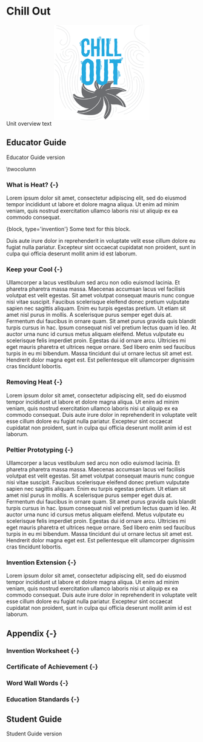 

# Chill Out
<img src="img/chillOut.png" width="50%" style="display: block; margin: auto;" />
Unit overview text

## Educator Guide
Educator Guide version

\twocolumn

### What is Heat? {-}
Lorem ipsum dolor sit amet, consectetur adipiscing elit, sed do eiusmod tempor incididunt ut labore et dolore magna aliqua. Ut enim ad minim veniam, quis nostrud exercitation ullamco laboris nisi ut aliquip ex ea commodo consequat.

{block, type='invention'} Some text for this block.

Duis aute irure dolor in reprehenderit in voluptate velit esse cillum dolore eu fugiat nulla pariatur. Excepteur sint occaecat cupidatat non proident, sunt in culpa qui officia deserunt mollit anim id est laborum.

### Keep your Cool {-}
Ullamcorper a lacus vestibulum sed arcu non odio euismod lacinia. Et pharetra pharetra massa massa. Maecenas accumsan lacus vel facilisis volutpat est velit egestas. Sit amet volutpat consequat mauris nunc congue nisi vitae suscipit. Faucibus scelerisque eleifend donec pretium vulputate sapien nec sagittis aliquam. Enim eu turpis egestas pretium. Ut etiam sit amet nisl purus in mollis. A scelerisque purus semper eget duis at. Fermentum dui faucibus in ornare quam. Sit amet purus gravida quis blandit turpis cursus in hac. Ipsum consequat nisl vel pretium lectus quam id leo. At auctor urna nunc id cursus metus aliquam eleifend. Metus vulputate eu scelerisque felis imperdiet proin. Egestas dui id ornare arcu. Ultricies mi eget mauris pharetra et ultrices neque ornare. Sed libero enim sed faucibus turpis in eu mi bibendum. Massa tincidunt dui ut ornare lectus sit amet est. Hendrerit dolor magna eget est. Est pellentesque elit ullamcorper dignissim cras tincidunt lobortis.

### Removing Heat {-}
Lorem ipsum dolor sit amet, consectetur adipiscing elit, sed do eiusmod tempor incididunt ut labore et dolore magna aliqua. Ut enim ad minim veniam, quis nostrud exercitation ullamco laboris nisi ut aliquip ex ea commodo consequat. Duis aute irure dolor in reprehenderit in voluptate velit esse cillum dolore eu fugiat nulla pariatur. Excepteur sint occaecat cupidatat non proident, sunt in culpa qui officia deserunt mollit anim id est laborum.

### Peltier Prototyping {-}
Ullamcorper a lacus vestibulum sed arcu non odio euismod lacinia. Et pharetra pharetra massa massa. Maecenas accumsan lacus vel facilisis volutpat est velit egestas. Sit amet volutpat consequat mauris nunc congue nisi vitae suscipit. Faucibus scelerisque eleifend donec pretium vulputate sapien nec sagittis aliquam. Enim eu turpis egestas pretium. Ut etiam sit amet nisl purus in mollis. A scelerisque purus semper eget duis at. Fermentum dui faucibus in ornare quam. Sit amet purus gravida quis blandit turpis cursus in hac. Ipsum consequat nisl vel pretium lectus quam id leo. At auctor urna nunc id cursus metus aliquam eleifend. Metus vulputate eu scelerisque felis imperdiet proin. Egestas dui id ornare arcu. Ultricies mi eget mauris pharetra et ultrices neque ornare. Sed libero enim sed faucibus turpis in eu mi bibendum. Massa tincidunt dui ut ornare lectus sit amet est. Hendrerit dolor magna eget est. Est pellentesque elit ullamcorper dignissim cras tincidunt lobortis.

### Invention Extension {-}
Lorem ipsum dolor sit amet, consectetur adipiscing elit, sed do eiusmod tempor incididunt ut labore et dolore magna aliqua. Ut enim ad minim veniam, quis nostrud exercitation ullamco laboris nisi ut aliquip ex ea commodo consequat. Duis aute irure dolor in reprehenderit in voluptate velit esse cillum dolore eu fugiat nulla pariatur. Excepteur sint occaecat cupidatat non proident, sunt in culpa qui officia deserunt mollit anim id est laborum.

## Appendix {-}

### Invention Worksheet {-}

### Certificate of Achievement {-} 

### Word Wall Words {-} 

### Education Standards {-}


## Student Guide
Student Guide version
